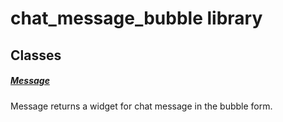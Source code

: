 



# chat_message_bubble library











## Classes

##### [Message](../views_after_auth_screens_chat_widgets_chat_message_bubble/Message-class.md)



Message returns a widget for chat message in the bubble form.















